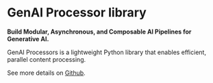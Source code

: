 # GenAI Processor library

**Build Modular, Asynchronous, and Composable AI Pipelines for Generative AI.**

GenAI Processors is a lightweight Python library that enables efficient,
parallel content processing.

See more details on [Github](https://github.com/google/genai-processors).